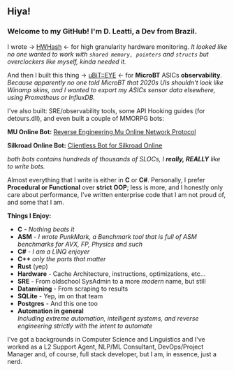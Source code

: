 
## Hiya!

### Welcome to my GitHub! I'm D. Leatti, a Dev from Brazil.

I wrote → [HWHash](https://www.nuget.org/packages/HWHash) ← for high granularity hardware monitoring.
*It looked like no one wanted to work with ```shared memory, pointers``` and ```structs``` but overclockers like myself, kinda needed it.*

And then I built this thing → [μBiT::EYE](https://ubit.watch) ← for **MicroBT** ASICs **observability**. 
*Because apparently no one told MicroBT that 2020s UIs shouldn't look like Winamp skins, and I wanted to export my ASICs sensor data elsewhere, using Prometheus or InfluxDB.*

I've also built: SRE/observability tools, some API Hooking guides (for detours.dll), and even built a couple of MMORPG bots:

**MU Online Bot:** [Reverse Engineering Mu Online Network Protocol](https://kernelriot.com/blog/reverse-engineering-mu-online-network-protocol) 

**Silkroad Online Bot:** [Clientless Bot for Silkroad Online](https://kernelriot.com/blog/silkroad-online-clientless-bot) 

*both bots contains hundreds of thousands of SLOCs, I **really, REALLY** like to write bots.*

Almost everything that I write is either in **C** or **C#**. Personally, I prefer **Procedural or Functional** over **strict OOP**; less is more, and I honestly only care about performance, I've written enterprise code that I am not proud of, and some that I am. 

**Things I Enjoy:**

- **C** - *Nothing beats it*
- **ASM** - *I wrote PunkMark, a Benchmark tool that is full of ASM benchmarks for AVX, FP, Physics and such* 
- **C#** - *I am a LINQ enjoyer*
- **C++** *only the parts that matter*
- **Rust** (yep)
- **Hardware** - Cache Architecture, instructions, optimizations, etc...
- **SRE** - From oldschool SysAdmin to a more *modern* name, but still
- **Datamining** - From scraping to results
- **SQLite** - Yep, im on that team
- **Postgres** - And this one too
- **Automation in general**  
  *Including extreme automation, intelligent systems, and reverse engineering strictly with the intent to automate*

I've got a backgrounds in Computer Science and Linguistics and I've worked as a L2 Support Agent, NLP/ML Consultant, DevOps/Project Manager and, of course, full stack developer, but I am, in essence, just a nerd.


<!--
**layer07/layer07** is a ✨ _special_ ✨ repository because its `README.md` (this file) appears on your GitHub profile.

Here are some ideas to get you started:

- 🔭 I’m currently working on ...
- 🌱 I’m currently learning ...
- 👯 I’m looking to collaborate on ...
- 🤔 I’m looking for help with ...
- 💬 Ask me about ...
- 📫 How to reach me: ...
- 😄 Pronouns: ...
- ⚡ Fun fact: ...
-->
